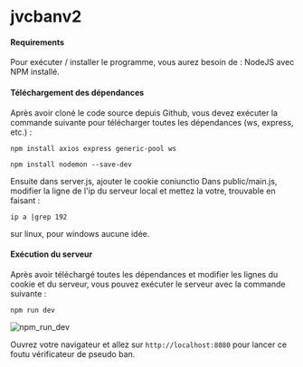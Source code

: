 # jvcbanv2

#### Requirements
Pour exécuter / installer le programme, vous aurez besoin de :
NodeJS avec NPM installé.

#### Téléchargement des dépendances
Après avoir cloné le code source depuis Github, vous devez exécuter la commande suivante pour télécharger toutes les dépendances (ws, express, etc.) :
```
npm install axios express generic-pool ws
```

```
npm install nodemon --save-dev
```

Ensuite dans server.js, ajouter le cookie coniunctio
Dans public/main.js, modifier la ligne de l'ip du serveur local et mettez la votre, trouvable en faisant :

```
ip a |grep 192
```
sur linux, pour windows aucune idée.


#### Exécution du serveur
Après avoir téléchargé toutes les dépendances et modifier les lignes du cookie et du serveur, vous pouvez exécuter le serveur avec la commande suivante :
```
npm run dev
```
![npm_run_dev](http://image.noelshack.com/fichiers/2018/51/2/1545147553-screenshot-2.png)

Ouvrez votre navigateur et allez sur `http://localhost:8080` pour lancer ce foutu vérificateur de pseudo ban.
